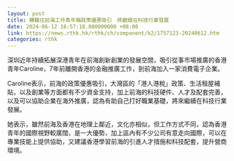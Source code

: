 ```yaml
---
layout: post
title: 轉職往前海工作青年稱政策優惠吸引　將繼續在科技行業發展
date: 2024-06-12 16:57:18.000000000 +08:00
link: https://news.rthk.hk/rthk/ch/component/k2/1757123-20240612.htm
categories: rthk
---
```


深圳近年持續拓展深港青年在前海創新創業的發展空間，吸引從事市場推廣的香港青年Caroline，7年前離開香港的金融推廣工作，到前海加入一家消費電子企業。

Caroline表示，前海的政策優惠吸引，大灣區的「港人港稅」政策、生活租屋補貼，以及創業等方面都有不少資金支持，加上前海的科技硬件、人才及配套完善，以及可以協助企業在海外推廣，認為有助自己打好職業基礎，將來繼續在科技行業發展。

她表示，雖然前海及香港在地理上鄰近，文化亦相似，但工作方式不同，認為香港青年的國際視野較廣闊，是一大優勢，加上區內有不少公司有意走向國際，可以在專業技能上提供協助，又建議香港學習前海的引進人才措施和科技配套，提升營商環境。
